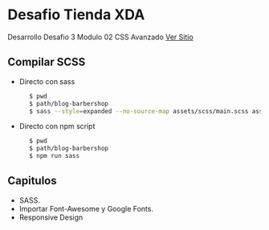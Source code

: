 # **Desafio Tienda XDA**
Desarrollo Desafio 3 Modulo 02 CSS Avanzado
[Ver Sitio](https://steinnx.github.io/Desafio03-TiendaXDA/)
## **Compilar SCSS**

* Directo con sass
```bash
      $ pwd
      $ path/blog-barbershop
      $ sass --style=expanded --no-source-map assets/scss/main.scss assets/css/main.css
```
* Directo con npm script
```bash
      $ pwd
      $ path/blog-barbershop
      $ npm run sass
```


## **Capitulos**
* SASS.
* Importar Font-Awesome y Google Fonts.
* Responsive Design
